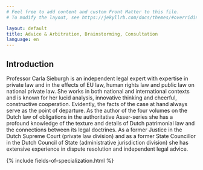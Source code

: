 ```yaml
---
# Feel free to add content and custom Front Matter to this file.
# To modify the layout, see https://jekyllrb.com/docs/themes/#overriding-theme-defaults

layout: default
title: Advice & Arbitration, Brainstorming, Consultation
language: en
---
```

## Introduction

Professor Carla Sieburgh is an independent legal expert with expertise in
private law and in the effects of EU law, human rights law and public law on
national private law. She works in both national and international contexts and
is known for her lucid analysis, innovative thinking and cheerful, constructive
cooperation. Evidently, the facts of the case at hand always serve as the point
of departure. As the author of the four volumes on the Dutch law of obligations
in the authoritative Asser-series she has a profound knowledge of the texture
and details of Dutch patrimonial law and the connections between its legal
doctrines. As a former Justice in the Dutch Supreme Court (private law division)
and as a former State Councillor in the Dutch Council of State (administrative
jurisdiction division) she has extensive experience in dispute resolution and
independent legal advice.

{% include fields-of-specialization.html %}
